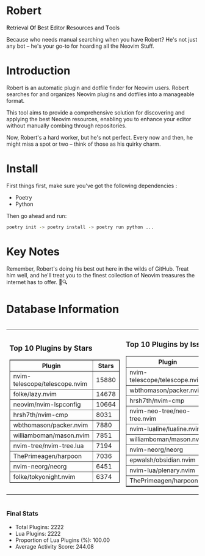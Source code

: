 # Robert

**R**etrieval
**O**f
**B**est
**E**ditor
**R**esources and
**T**ools

Because who needs manual searching when you have Robert?
He's not just any bot – he's your go-to for hoarding all the Neovim Stuff.

# Introduction
Robert is an automatic plugin and dotfile finder for Neovim users. Robert searches for and organizes Neovim plugins and dotfiles into a manageable format.

This tool aims to provide a comprehensive solution for discovering and applying the best Neovim resources, enabling you to enhance your editor without manually combing through repositories.

Now, Robert's a hard worker, but he's not perfect. Every now and then, he might miss a spot or two – think of those as his quirky charm. 

# Install
 First things first, make sure you've got the following dependencies :
  - Poetry 
  - Python 

Then go ahead and run:

```bash
poetry init -> poetry install -> poetry run python ...
```
# Key Notes

Remember, Robert's doing his best out here in the wilds of GitHub. Treat him well, and he'll treat you to the finest collection of Neovim treasures the internet has to offer. 🎩🔍


# Database Information

<div style='display:flex;flex-direction:row;justify-content:space-between;'><table><tr><td><h3>Top 10 Plugins by Stars</h3><table border="1"><tr><th>Plugin</th><th>Stars</th></tr><tr><td>nvim-telescope/telescope.nvim</td><td>15880</td></tr><tr><td>folke/lazy.nvim</td><td>14678</td></tr><tr><td>neovim/nvim-lspconfig</td><td>10664</td></tr><tr><td>hrsh7th/nvim-cmp</td><td>8031</td></tr><tr><td>wbthomason/packer.nvim</td><td>7880</td></tr><tr><td>williamboman/mason.nvim</td><td>7851</td></tr><tr><td>nvim-tree/nvim-tree.lua</td><td>7194</td></tr><tr><td>ThePrimeagen/harpoon</td><td>7036</td></tr><tr><td>nvim-neorg/neorg</td><td>6451</td></tr><tr><td>folke/tokyonight.nvim</td><td>6374</td></tr></table></td><td><h3>Top 10 Plugins by Issues</h3><table border="1"><tr><th>Plugin</th><th>Issues</th></tr><tr><td>nvim-telescope/telescope.nvim</td><td>367</td></tr><tr><td>wbthomason/packer.nvim</td><td>308</td></tr><tr><td>hrsh7th/nvim-cmp</td><td>279</td></tr><tr><td>nvim-neo-tree/neo-tree.nvim</td><td>239</td></tr><tr><td>nvim-lualine/lualine.nvim</td><td>225</td></tr><tr><td>williamboman/mason.nvim</td><td>203</td></tr><tr><td>nvim-neorg/neorg</td><td>183</td></tr><tr><td>epwalsh/obsidian.nvim</td><td>154</td></tr><tr><td>nvim-lua/plenary.nvim</td><td>147</td></tr><tr><td>ThePrimeagen/harpoon</td><td>123</td></tr></table></td><td><h3>Top 10 Plugins by Forks</h3><table border="1"><tr><th>Plugin</th><th>Forks</th></tr><tr><td>neovim/nvim-lspconfig</td><td>2080</td></tr><tr><td>nvim-telescope/telescope.nvim</td><td>835</td></tr><tr><td>nvim-tree/nvim-tree.lua</td><td>609</td></tr><tr><td>nvim-lualine/lualine.nvim</td><td>465</td></tr><tr><td>folke/tokyonight.nvim</td><td>429</td></tr><tr><td>hrsh7th/nvim-cmp</td><td>397</td></tr><tr><td>ThePrimeagen/harpoon</td><td>377</td></tr><tr><td>folke/lazy.nvim</td><td>353</td></tr><tr><td>jackMort/ChatGPT.nvim</td><td>313</td></tr><tr><td>nvim-lua/plenary.nvim</td><td>288</td></tr></table></td></tr></table></div>

### Final Stats
- Total Plugins: 2222
- Lua Plugins: 2222
- Proportion of Lua Plugins (%): 100.00
- Average Activity Score: 244.08
